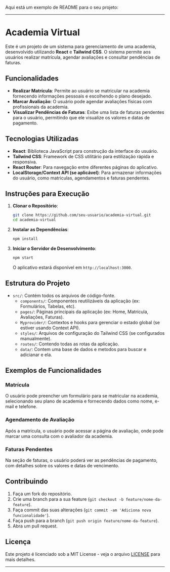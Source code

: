 Aqui está um exemplo de README para o seu projeto:

---

# Academia Virtual

Este é um projeto de um sistema para gerenciamento de uma academia, desenvolvido utilizando **React** e **Tailwind CSS**. O sistema permite aos usuários realizar matrícula, agendar avaliações e consultar pendências de faturas.

## Funcionalidades

- **Realizar Matrícula**: Permite ao usuário se matricular na academia fornecendo informações pessoais e escolhendo o plano desejado.
- **Marcar Avaliação**: O usuário pode agendar avaliações físicas com profissionais da academia.
- **Visualizar Pendências de Faturas**: Exibe uma lista de faturas pendentes para o usuário, permitindo que ele visualize os valores e datas de pagamento.

## Tecnologias Utilizadas

- **React**: Biblioteca JavaScript para construção da interface do usuário.
- **Tailwind CSS**: Framework de CSS utilitário para estilização rápida e responsiva.
- **React Router**: Para navegação entre diferentes páginas do aplicativo.
- **LocalStorage/Context API (se aplicável)**: Para armazenar informações do usuário, como matriculas, agendamentos e faturas pendentes.

## Instruções para Execução

1. **Clonar o Repositório**:
   ```bash
   git clone https://github.com/seu-usuario/academia-virtual.git
   cd academia-virtual
   ```

2. **Instalar as Dependências**:
   ```bash
   npm install
   ```

3. **Iniciar o Servidor de Desenvolvimento**:
   ```bash
   npm start
   ```

   O aplicativo estará disponível em `http://localhost:3000`.

## Estrutura do Projeto

- `src/`: Contém todos os arquivos de código-fonte.
  - `components/`: Componentes reutilizáveis da aplicação (ex: Formulários, Tabelas, etc).
  - `pages/`: Páginas principais da aplicação (ex: Home, Matrícula, Avaliações, Faturas).
  - `Myprovider/`: Contextos e hooks para gerenciar o estado global (se estiver usando Context API).
  - `styles/`: Arquivos de configuração do Tailwind CSS (se configurados manualmente).
  - `routes/`: Contendo todas as rotas da aplicação.
  - `data/`: Contem uma base de dados e metodos para buscar e adicianar e ela.


  
## Exemplos de Funcionalidades

### Matrícula
O usuário pode preencher um formulário para se matricular na academia, selecionando seu plano de academia e fornecendo dados como nome, e-mail e telefone.

### Agendamento de Avaliação
Após a matrícula, o usuário pode acessar a página de avaliação, onde pode marcar uma consulta com o avaliador da academia.

### Faturas Pendentes
Na seção de faturas, o usuário poderá ver as pendências de pagamento, com detalhes sobre os valores e datas de vencimento.

## Contribuindo

1. Faça um fork do repositório.
2. Crie uma branch para a sua feature (`git checkout -b feature/nome-da-feature`).
3. Faça commit das suas alterações (`git commit -am 'Adiciona nova funcionalidade'`).
4. Faça push para a branch (`git push origin feature/nome-da-feature`).
5. Abra um pull request.

## Licença

Este projeto é licenciado sob a MIT License - veja o arquivo [LICENSE](LICENSE) para mais detalhes.

---
